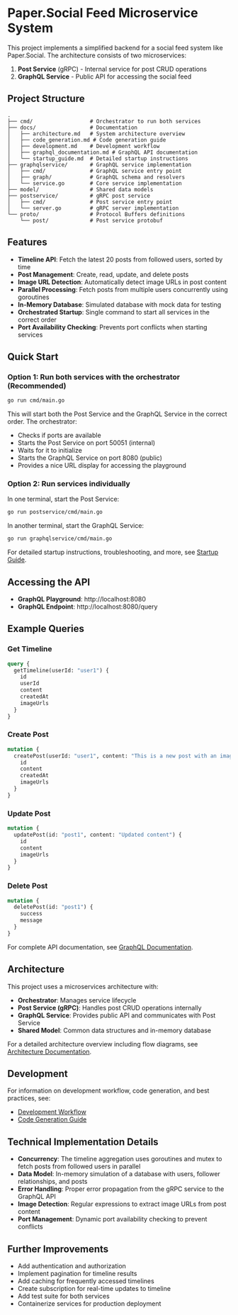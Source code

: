# Paper.Social Feed Microservice System

This project implements a simplified backend for a social feed system like Paper.Social. The architecture consists of two microservices:

1. **Post Service** (gRPC) - Internal service for post CRUD operations
2. **GraphQL Service** - Public API for accessing the social feed

## Project Structure

```
.
├── cmd/                  # Orchestrator to run both services
├── docs/                 # Documentation
│   ├── architecture.md   # System architecture overview
│   ├── code_generation.md # Code generation guide
│   ├── development.md    # Development workflow
│   ├── graphql_documentation.md # GraphQL API documentation
│   └── startup_guide.md  # Detailed startup instructions
├── graphqlservice/       # GraphQL service implementation
│   ├── cmd/              # GraphQL service entry point
│   ├── graph/            # GraphQL schema and resolvers
│   └── service.go        # Core service implementation
├── model/                # Shared data models
├── postservice/          # gRPC post service 
│   ├── cmd/              # Post service entry point
│   └── server.go         # gRPC server implementation
└── proto/                # Protocol Buffers definitions
    └── post/             # Post service protobuf
```

## Features

- **Timeline API**: Fetch the latest 20 posts from followed users, sorted by time
- **Post Management**: Create, read, update, and delete posts
- **Image URL Detection**: Automatically detect image URLs in post content
- **Parallel Processing**: Fetch posts from multiple users concurrently using goroutines
- **In-Memory Database**: Simulated database with mock data for testing
- **Orchestrated Startup**: Single command to start all services in the correct order
- **Port Availability Checking**: Prevents port conflicts when starting services

## Quick Start

### Option 1: Run both services with the orchestrator (Recommended)

```bash
go run cmd/main.go
```

This will start both the Post Service and the GraphQL Service in the correct order. The orchestrator:
- Checks if ports are available
- Starts the Post Service on port 50051 (internal)
- Waits for it to initialize
- Starts the GraphQL Service on port 8080 (public)
- Provides a nice URL display for accessing the playground

### Option 2: Run services individually

In one terminal, start the Post Service:

```bash
go run postservice/cmd/main.go
```

In another terminal, start the GraphQL Service:

```bash
go run graphqlservice/cmd/main.go
```

For detailed startup instructions, troubleshooting, and more, see [Startup Guide](docs/startup_guide.md).

## Accessing the API

- **GraphQL Playground**: http://localhost:8080
- **GraphQL Endpoint**: http://localhost:8080/query

## Example Queries

### Get Timeline

```graphql
query {
  getTimeline(userId: "user1") {
    id
    userId
    content
    createdAt
    imageUrls
  }
}
```

### Create Post

```graphql
mutation {
  createPost(userId: "user1", content: "This is a new post with an image: https://example.com/image.jpg") {
    id
    content
    createdAt
    imageUrls
  }
}
```

### Update Post

```graphql
mutation {
  updatePost(id: "post1", content: "Updated content") {
    id
    content
    imageUrls
  }
}
```

### Delete Post

```graphql
mutation {
  deletePost(id: "post1") {
    success
    message
  }
}
```

For complete API documentation, see [GraphQL Documentation](docs/graphql_documentation.md).

## Architecture

This project uses a microservices architecture with:

- **Orchestrator**: Manages service lifecycle
- **Post Service (gRPC)**: Handles post CRUD operations internally
- **GraphQL Service**: Provides public API and communicates with Post Service
- **Shared Model**: Common data structures and in-memory database

For a detailed architecture overview including flow diagrams, see [Architecture Documentation](docs/architecture.md).

## Development

For information on development workflow, code generation, and best practices, see:
- [Development Workflow](docs/development.md)
- [Code Generation Guide](docs/code_generation.md)

## Technical Implementation Details

- **Concurrency**: The timeline aggregation uses goroutines and mutex to fetch posts from followed users in parallel
- **Data Model**: In-memory simulation of a database with users, follower relationships, and posts
- **Error Handling**: Proper error propagation from the gRPC service to the GraphQL API
- **Image Detection**: Regular expressions to extract image URLs from post content
- **Port Management**: Dynamic port availability checking to prevent conflicts

## Further Improvements

- Add authentication and authorization
- Implement pagination for timeline results
- Add caching for frequently accessed timelines
- Create subscription for real-time updates to timeline
- Add test suite for both services
- Containerize services for production deployment 